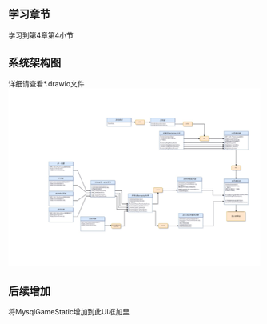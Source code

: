 ## 学习章节
学习到第4章第4小节
## 系统架构图
详细请查看*.drawio文件
![UI架构流程图](drawio/FrontendUI.jpg)
## 后续增加
将MysqlGameStatic增加到此UI框加里